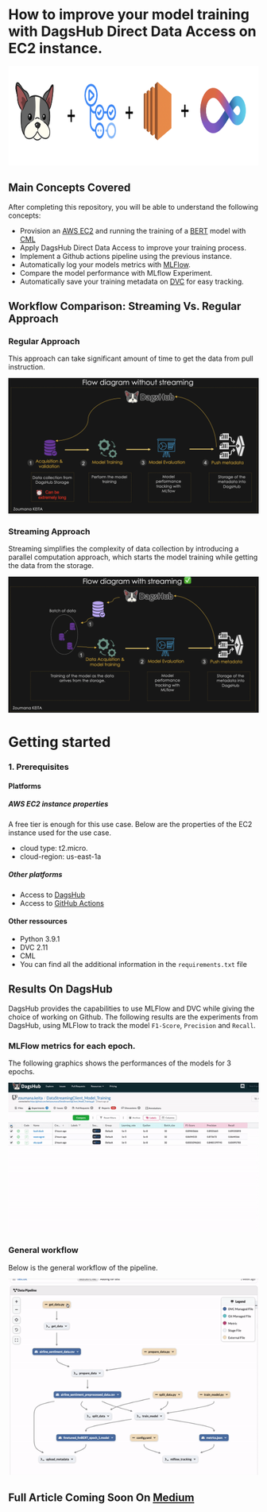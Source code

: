 # How to improve your model training with DagsHub Direct Data Access on EC2 instance.   

<p align="center">
  <img src="./images/dagshub_cml_gitact_ec2.png" alt="DagsHub + Actions + EC2 + CML" height="200"/>
</p>

## Main Concepts Covered 
After completing this repository, you will be able to understand the following concepts: 
- Provision an [AWS EC2](https://aws.amazon.com/fr/ec2/) and running the training of a [BERT](https://huggingface.co/docs/transformers/model_doc/bert) model  with [CML](https://cml.dev/)
- Apply DagsHub Direct Data Access to improve your training process. 
- Implement a Github actions pipeline using the previous instance. 
- Automatically log your models metrics with [MLFlow](https://mlflow.org/).    
- Compare the model performance with MLflow Experiment. 
- Automatically save your training metadata on [DVC](https://dvc.org/) for easy tracking.  


## Workflow Comparison: Streaming Vs. Regular Approach

###  Regular Approach 
This approach can take significant amount of time to get the data from pull instruction. 

<p align="center">
  <img src="./images/workflow_no_streaming.png" alt="Regular Workflow"/>
</p>

###  Streaming Approach 
Streaming simplifies the complexity of data collection by introducing a parallel computation approach, which starts the model training while getting the data from the storage. 
<p align="center">
  <img src="./images/streaming_workflow.png" alt="Streaming Workflow"/>
</p>


# Getting started  
### 1. Prerequisites
#### Platforms 
##### AWS EC2 instance properties   
A free tier is enough for this use case. Below are the properties of the EC2 instance used for the use case. 
- cloud type: t2.micro. 
- cloud-region: us-east-1a

##### Other platforms
- Access to [DagsHub](https://dagshub.com/)
- Access to [GitHub Actions](https://github.com/features/actions)

#### Other ressources
- Python 3.9.1 
- DVC 2.11  
- CML 
- You can find all the additional information in the `requirements.txt` file


## Results On DagsHub
DagsHub provides the capabilities to use MLFlow and DVC while giving the choice of working on Github. The following results are the experiments from DagsHub, using MLFlow to track the model `F1-Score`, `Precision` and `Recall`.

### MLFlow metrics for each epoch. 
The following graphics shows the performances of the models for 3 epochs. 

<p align="center">
  <img src="./images/model_performance.gif" alt="Model Performance for 3 epochs"/>
</p>

### General workflow 
Below is the general workflow of the pipeline. 

<p align="center">
  <img src="./images/general_workflow.gif" alt="Model Performance for 3 epochs"/>
</p>



## Full Article Coming Soon On [Medium](https://medium.com/mlearning-ai/speed-up-your-model-training-with-dagshub-direct-data-access-on-aws-58835fc952d)
